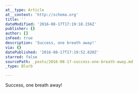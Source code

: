 ```yaml
---
at__type: Article
at__context: 'http://schema.org'
title: ''
dateModified: '2016-08-17T17:19:18.156Z'
publisher: {}
author: []
inFeed: true
description: 'Success, one breath away!'
via: {}
datePublished: '2016-08-17T17:19:52.820Z'
starred: false
sourcePath: _posts/2016-08-17-success-one-breath-away.md
_type: Blurb

---
```

Success, one breath away!
